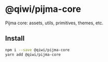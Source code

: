 # @qiwi/pijma-core

Pijma core: assets, utils, primitives, themes, etc.

## Install
```bash
npm i --save @qiwi/pijma-core
yarn add @qiwi/pijma-core
```
